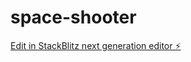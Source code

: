 # space-shooter

[Edit in StackBlitz next generation editor ⚡️](https://stackblitz.com/~/github.com/sudo-self/space-shooter)